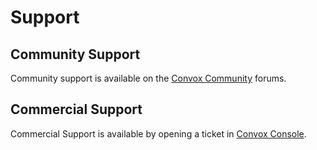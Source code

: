# Support

## Community Support

Community support is available on the [Convox Community](https://community.convox.com) forums.

## Commercial Support

Commercial Support is available by opening a ticket in [Convox Console](https://console.convox.com).
